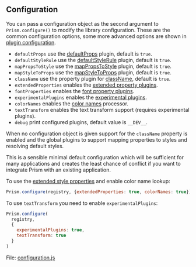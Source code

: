 ## Configuration

You can pass a configuration object as the second argument to `Prism.configure()` to modify the library configuration. These are the common configuration options, some more advanced options are shown in [plugin configuration](#plugin-configuration).

* `defaultProps` use the [defaultProps](/src/defaultProps.js) plugin, default is `true`.
* `defaultStyleRule` use the [defaultStyleRule](/src/defaultStyleRule.js) plugin, default is `true`.
* `mapPropsToStyle` use the [mapPropsToStyle](/src/mapPropsToStyle.js) plugin, default is `true`.
* `mapStyleToProps` use the [mapStyleToProps](/src/mapStyleToProps.js) plugin, default is `true`.
* `className` use the property plugin for [className](/src/className.js), default is `true`.
* `extendedProperties` enables the [extended property plugins](/src/extendedPropertyPlugins.js).
* `fontProperties` enables the [font property plugins](/src/fontProperties.js).
* `experimentalPlugins` enables the [experimental plugins](/src/experimentalPlugins.js).
* `colorNames` enables the [color names](/src/colorNames.js) processor.
* `textTransform` enables the text transform support (requires experimental plugins).
* `debug` print configured plugins, default value is `__DEV__`.

When no configuration object is given support for the `className` property is enabled and the global plugins to support mapping properties to styles and resolving default styles.

This is a sensible minimal default configuration which will be sufficient for many applications and creates the least chance of conflict if you want to integrate Prism with an existing application.

To use the [extended style properties](#extended-style-properties) and enable color name lookup:

```javascript
Prism.configure(registry, {extendedProperties: true, colorNames: true})
```

To use `textTransform` you need to enable `experimentalPlugins`:

```javascript
Prism.configure(
  registry,
  {
    experimentalPlugins: true,
    textTransform: true
  }
)
```

File: [configuration.js](/src/configuration.js)

<? @source {javascript} ../src/configuration.js ?>
